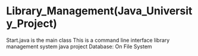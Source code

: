 # Library_Management(Java_University_Project)
Start.java is the main class
This is a command line interface library management system java project
Database: On File System